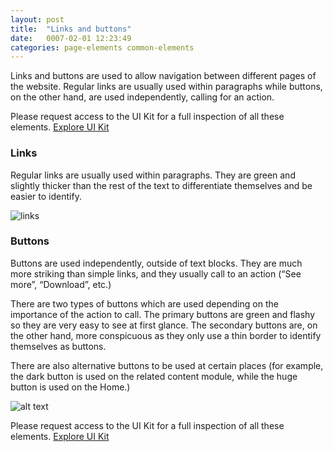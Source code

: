 ```yaml
---
layout: post
title:  "Links and buttons"
date:   0007-02-01 12:23:49
categories: page-elements common-elements
---
```


Links and buttons are used to allow navigation between different pages of the website. Regular links are
usually used within paragraphs while buttons, on the other hand, are used independently, calling for an action.

<div class="advice">
  <p class="advice_content">Please request access to the UI Kit for a full inspection of all these elements.  <a class="btn btn--download" href="https://invis.io/82QPKXD964H">Explore UI Kit</a></p>
</div>

### Links

Regular links are usually used within paragraphs. They are green and slightly thicker than the rest of the text to
differentiate themselves and be easier to identify.

<div class="gallery">
  <img src="/gfw-style-guides/images/posts/common-elements/links_and_buttons/02-01-links.png" alt="links">
</div>


### Buttons

Buttons are used independently, outside of text blocks. They are much more striking than simple links, and they usually
call to an action (“See more”, “Download”, etc.)

There are two types of buttons which are used depending on the importance of the action to call. The primary buttons are green
and flashy so they are very easy to see at first glance. The secondary buttons are, on the other hand, more conspicuous as they
only use a thin border to identify themselves as buttons.

There are also alternative buttons to be used at certain places (for example, the dark button is used on the related content module,
while the huge button is used on the Home.)

![alt text][buttons]

<div class="advice">
  <p class="advice_content">Please request access to the UI Kit for a full inspection of all these elements.  <a class="btn btn--download" href="https://invis.io/82QPKXD964H">Explore UI Kit</a></p>
</div>

[buttons]: /gfw-style-guides/images/posts/common-elements/links_and_buttons/02-02-buttons.png "buttons"
